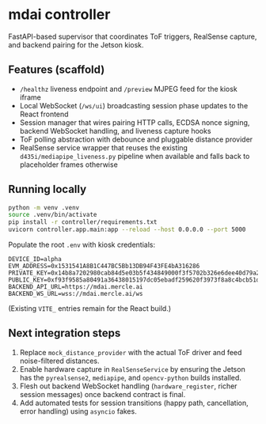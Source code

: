 # mdai controller

FastAPI-based supervisor that coordinates ToF triggers, RealSense capture, and backend pairing for the Jetson kiosk.

## Features (scaffold)

- `/healthz` liveness endpoint and `/preview` MJPEG feed for the kiosk iframe
- Local WebSocket (`/ws/ui`) broadcasting session phase updates to the React frontend
- Session manager that wires pairing HTTP calls, ECDSA nonce signing, backend WebSocket handling, and liveness capture hooks
- ToF polling abstraction with debounce and pluggable distance provider
- RealSense service wrapper that reuses the existing `d435i/mediapipe_liveness.py` pipeline when available and falls back to placeholder frames otherwise

## Running locally

```bash
python -m venv .venv
source .venv/bin/activate
pip install -r controller/requirements.txt
uvicorn controller.app.main:app --reload --host 0.0.0.0 --port 5000
```

Populate the root `.env` with kiosk credentials:

```
DEVICE_ID=alpha
EVM_ADDRESS=0x1531541A8B1C447BC5Bb13DB94F43FE4bA316286
PRIVATE_KEY=0x14b8a7202980cab84d5e03b5f434849000f3f5702b326e6dee40d79a2e6254fd
PUBLIC_KEY=0xf93f9585a80491a36438015197dc05ebadf259620f3973f8a8c4bcb51dd1b6508c2f84880694de3870e4209facb8ab3ad85ce158e7ac934953e7db86dbb5b895
BACKEND_API_URL=https://mdai.mercle.ai
BACKEND_WS_URL=wss://mdai.mercle.ai/ws
```

(Existing `VITE_` entries remain for the React build.)

## Next integration steps

1. Replace `mock_distance_provider` with the actual ToF driver and feed noise-filtered distances.
2. Enable hardware capture in `RealSenseService` by ensuring the Jetson has the `pyrealsense2`, `mediapipe`, and `opencv-python` builds installed.
3. Flesh out backend WebSocket handling (`hardware_register`, richer session messages) once backend contract is final.
4. Add automated tests for session transitions (happy path, cancellation, error handling) using `asyncio` fakes.

